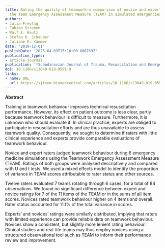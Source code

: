 ```yaml
---
title: Rating the quality of teamwork—a comparison of novice and expert ratings using
  the Team Emergency Assessment Measure (TEAM) in simulated emergencies
authors:
- Julia Freytag
- Fabian Stroben
- Wolf E. Hautz
- Stefan K. Schauber
- Juliane E. Kämmer
date: '2019-12-01'
publishDate: '2025-04-09T15:10:00.800769Z'
publication_types:
- article-journal
publication: '*Scandinavian Journal of Trauma, Resuscitation and Emergency Medicine*'
doi: 10.1186/s13049-019-0591-9
links:
- name: URL
  url: https://sjtrem.biomedcentral.com/articles/10.1186/s13049-019-0591-9
---
```

**Abstract**

Training in teamwork behaviour improves technical resuscitation performance. However, its effect on patient outcome is less clear, partly because teamwork behaviour is difficult to measure. Furthermore, it is unknown who should evaluate it. In clinical practice, experts are obliged to participate in resuscitation efforts and are thus unavailable to assess teamwork quality. Consequently, we sought to determine if raters with little clinical experience and experts provide comparable evaluations of teamwork behaviour.

Novice and expert raters judged teamwork behaviour during 6 emergency medicine simulations using the Teamwork Emergency Assessment Measure (TEAM). Ratings of both groups were analysed descriptively and compared with U and t tests. We used a mixed effects model to identify the proportion of variance in TEAM scores attributable to rater status and other sources.

Twelve raters evaluated 7 teams rotating through 6 cases, for a total of 84 observations. We found no significant difference between expert and novice ratings for 7 of the 11 items of the TEAM or in the sums of all item scores. Novices rated teamwork behaviour higher on 4 items and overall. Rater status accounted for 11.1% of the total variance in scores.

Experts’ and novices’ ratings were similarly distributed, implying that raters with limited experience can provide reliable data on teamwork behaviour. Novices show a consistent, but slightly more lenient rating behaviour. Clinical studies and real-life teams may thus employ novices using a structured observational tool such as TEAM to inform their performance review and improvement.